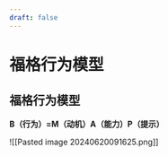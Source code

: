 ```yaml
---
draft: false
---
```

# 福格行为模型
##  福格行为模型

**B（行为）=M（动机）A（能力）P（提示）**

![[Pasted image 20240620091625.png]]